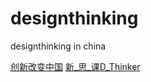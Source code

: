 designthinking
==============

designthinking in china

[创新改变中国](http://www.designthinking.cn)
[新_思_课D_Thinker](http://weibo.com/p/1005055199922319/weibo?from=page_100505_home&wvr=5.1&mod=weibomore#3755381706938154)

